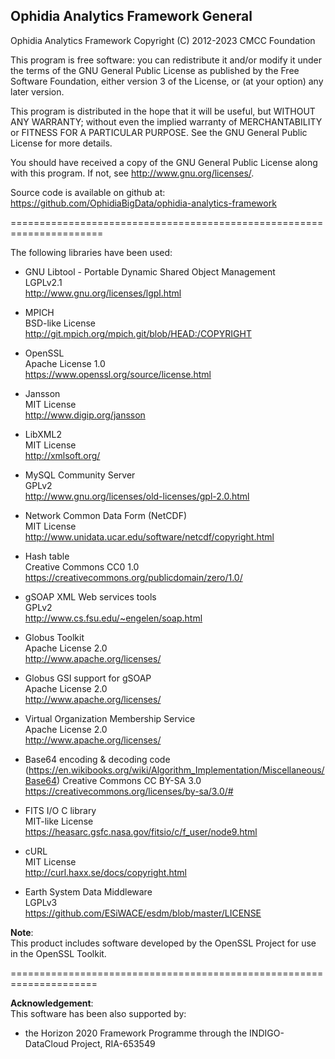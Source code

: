 Ophidia Analytics Framework General
-----------------------------------

Ophidia Analytics Framework
Copyright (C) 2012-2023 CMCC Foundation

This program is free software: you can redistribute it and/or modify
it under the terms of the GNU General Public License as published by
the Free Software Foundation, either version 3 of the License, or
(at your option) any later version.

This program is distributed in the hope that it will be useful,
but WITHOUT ANY WARRANTY; without even the implied warranty of
MERCHANTABILITY or FITNESS FOR A PARTICULAR PURPOSE.  See the
GNU General Public License for more details.

You should have received a copy of the GNU General Public License
along with this program.  If not, see <http://www.gnu.org/licenses/>.

Source code is available on github at: 
https://github.com/OphidiaBigData/ophidia-analytics-framework

======================================================================

The following libraries have been used:

- GNU Libtool - Portable Dynamic Shared Object Management</br>
LGPLv2.1</br>
http://www.gnu.org/licenses/lgpl.html

- MPICH</br>
BSD-like License</br>
http://git.mpich.org/mpich.git/blob/HEAD:/COPYRIGHT

- OpenSSL</br>
Apache License 1.0</br>
https://www.openssl.org/source/license.html

- Jansson</br>
MIT License</br>
http://www.digip.org/jansson

- LibXML2</br>
MIT License</br>
http://xmlsoft.org/

- MySQL Community Server</br>
GPLv2</br>
http://www.gnu.org/licenses/old-licenses/gpl-2.0.html

- Network Common Data Form (NetCDF)</br>
MIT License</br>
http://www.unidata.ucar.edu/software/netcdf/copyright.html

- Hash table</br>
Creative Commons CC0 1.0</br>
https://creativecommons.org/publicdomain/zero/1.0/

- gSOAP XML Web services tools</br>
GPLv2</br>
http://www.cs.fsu.edu/~engelen/soap.html

- Globus Toolkit</br>
Apache License 2.0</br>
http://www.apache.org/licenses/

- Globus GSI support for gSOAP</br>
Apache License 2.0</br>
http://www.apache.org/licenses/

- Virtual Organization Membership Service</br>
Apache License 2.0</br>
http://www.apache.org/licenses/

- Base64 encoding & decoding code (https://en.wikibooks.org/wiki/Algorithm_Implementation/Miscellaneous/Base64)
Creative Commons CC BY-SA 3.0</br>
https://creativecommons.org/licenses/by-sa/3.0/#

- FITS I/O C library</br>
MIT-like License</br>
https://heasarc.gsfc.nasa.gov/fitsio/c/f_user/node9.html

- cURL</br>
MIT License</br>
http://curl.haxx.se/docs/copyright.html

- Earth System Data Middleware</br>
LGPLv3</br>
https://github.com/ESiWACE/esdm/blob/master/LICENSE

<b>Note</b>:</br>
This product includes software developed by the OpenSSL Project for use in the OpenSSL Toolkit.

=====================================================================

<b>Acknowledgement</b>:</br>
This software has been also supported by:

- the Horizon 2020 Framework Programme through the INDIGO-DataCloud Project, RIA-653549

